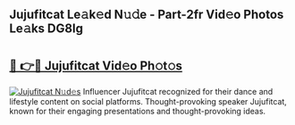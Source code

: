 ## Jujufitcat Le𝚊k𝚎d N𝚞𝚍e - Part-2fr Vid𝚎o Photos Le𝚊ks DG8lg

# <h2><a href="http://fbf4djb.evod.top/?m=Jujufitcat">🔗 👉🔴 Jujufitcat Vid𝚎o Ph𝚘t𝚘s</a></h2>

[![Jujufitcat N𝚞d𝚎s](https://i.imgur.com/8V9OHl7.gif)](http://fbf4djb.evod.top/?m=Jujufitcat)
Influencer Jujufitcat recognized for their dance and lifestyle content on social platforms. Thought-provoking speaker Jujufitcat, known for their engaging presentations and thought-provoking ideas. 

